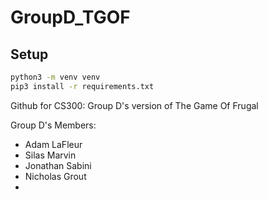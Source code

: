 # GroupD_TGOF

## Setup

```bash
python3 -m venv venv
pip3 install -r requirements.txt
```

Github for CS300: Group D's version of The Game Of Frugal

Group D's Members:
- Adam LaFleur
- Silas Marvin
- Jonathan Sabini
- Nicholas Grout 
-

